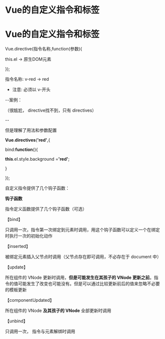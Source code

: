 # Vue的自定义指令和标签

# Vue的自定义指令和标签

Vue.directive(指令名称,function(参数){

this.el -> 原生DOM元素

});

<div v-red="参数"></div>

指令名称: v-red -> red

* 注意: 必须以 v-开头

--案例：

（很尴尬， directive找不到，只有 directives）

--

但是理解了用法和参数配置

**Vue**.**directives**(**'red'**,{

bind:**function**(){

**this**.el.style.background =**'red'**;

}

});

自定义指令提供了几个钩子函数：

**钩子函数**

指令定义函数提供了几个钩子函数（可选）

【bind】

只调用一次，指令第一次绑定到元素时调用，用这个钩子函数可以定义一个在绑定时执行一次的初始化动作

【inserted】

被绑定元素插入父节点时调用（父节点存在即可调用，不必存在于 document 中）

【update】

所在组件的 VNode 更新时调用，**但是可能发生在其孩子的 VNode 更新之前**。指令的值可能发生了改变也可能没有。但是可以通过比较更新前后的值来忽略不必要的模板更新

【componentUpdated】

所在组件的 VNode **及其孩子的 VNode** 全部更新时调用

【unbind】

只调用一次， 指令与元素解绑时调用